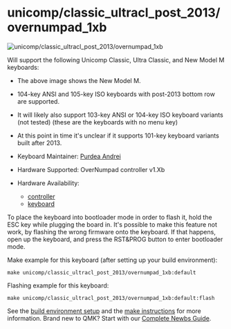 # unicomp/classic_ultracl_post_2013/overnumpad_1xb

![unicomp/classic_ultracl_post_2013/overnumpad_1xb](https://i.imgur.com/9cHzXcfh.jpg)

Will support the following Unicomp Classic, Ultra Classic, and New Model M keyboards:
  * The above image shows the New Model M.
  * 104-key ANSI and 105-key ISO keyboards with post-2013 bottom row are supported.
  * It will likely also support 103-key ANSI or 104-key ISO keyboard variants (not tested) (these are the keyboards with no menu key)
  * At this point in time it's unclear if it supports 101-key keyboard variants built after 2013.

* Keyboard Maintainer: [Purdea Andrei](https://github.com/purdeaandrei)
* Hardware Supported: OverNumpad controller v1.Xb
* Hardware Availability:
  * [controller](https://github.com/purdeaandrei/overnumpad_controller_1xb)
  * [keyboard](https://www.pckeyboard.com/)

To place the keyboard into bootloader mode in order to flash it, hold the ESC key while plugging the board in.
It's possible to make this feature not work, by flashing the wrong firmware onto the keyboard.
If that happens, open up the keyboard, and press the RST&PROG button to enter bootloader mode.

Make example for this keyboard (after setting up your build environment):

    make unicomp/classic_ultracl_post_2013/overnumpad_1xb:default

Flashing example for this keyboard:

    make unicomp/classic_ultracl_post_2013/overnumpad_1xb:default:flash

See the [build environment setup](https://docs.qmk.fm/#/getting_started_build_tools) and the [make instructions](https://docs.qmk.fm/#/getting_started_make_guide) for more information. Brand new to QMK? Start with our [Complete Newbs Guide](https://docs.qmk.fm/#/newbs).
